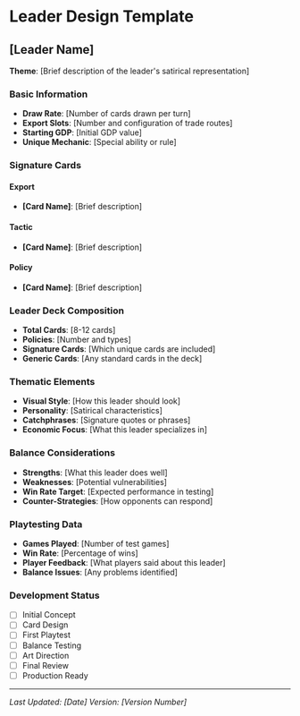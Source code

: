 # Leader Design Template

## [Leader Name]
**Theme**: [Brief description of the leader's satirical representation]

### Basic Information
- **Draw Rate**: [Number of cards drawn per turn]
- **Export Slots**: [Number and configuration of trade routes]
- **Starting GDP**: [Initial GDP value]
- **Unique Mechanic**: [Special ability or rule]

### Signature Cards
#### Export
- **[Card Name]**: [Brief description]

#### Tactic  
- **[Card Name]**: [Brief description]

#### Policy
- **[Card Name]**: [Brief description]

### Leader Deck Composition
- **Total Cards**: [8-12 cards]
- **Policies**: [Number and types]
- **Signature Cards**: [Which unique cards are included]
- **Generic Cards**: [Any standard cards in the deck]

### Thematic Elements
- **Visual Style**: [How this leader should look]
- **Personality**: [Satirical characteristics]
- **Catchphrases**: [Signature quotes or phrases]
- **Economic Focus**: [What this leader specializes in]

### Balance Considerations
- **Strengths**: [What this leader does well]
- **Weaknesses**: [Potential vulnerabilities]
- **Win Rate Target**: [Expected performance in testing]
- **Counter-Strategies**: [How opponents can respond]

### Playtesting Data
- **Games Played**: [Number of test games]
- **Win Rate**: [Percentage of wins]
- **Player Feedback**: [What players said about this leader]
- **Balance Issues**: [Any problems identified]

### Development Status
- [ ] Initial Concept
- [ ] Card Design
- [ ] First Playtest
- [ ] Balance Testing
- [ ] Art Direction
- [ ] Final Review
- [ ] Production Ready

---
*Last Updated: [Date]*
*Version: [Version Number]*
